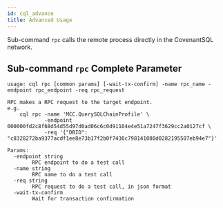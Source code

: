 ```yaml
---
id: cql_advance
title: Advanced Usage
---
```


Sub-command `rpc` calls the remote process directly in the CovenantSQL network.

## Sub-command `rpc` Complete Parameter

    usage: cql rpc [common params] [-wait-tx-confirm] -name rpc_name -endpoint rpc_endpoint -req rpc_request
    
    RPC makes a RPC request to the target endpoint.
    e.g.
        cql rpc -name 'MCC.QuerySQLChainProfile' \
                -endpoint 000000fd2c8f68d54d55d97d0ad06c6c0d91104e4e51a7247f3629cc2a0127cf \
                -req '{"DBID": "c8328272ba9377acdf1ee8e73b17f2b0f7430c798141080d0282195507eb94e7"}'
    
    Params:
      -endpoint string
            RPC endpoint to do a test call
      -name string
            RPC name to do a test call
      -req string
            RPC request to do a test call, in json format
      -wait-tx-confirm
            Wait for transaction confirmation